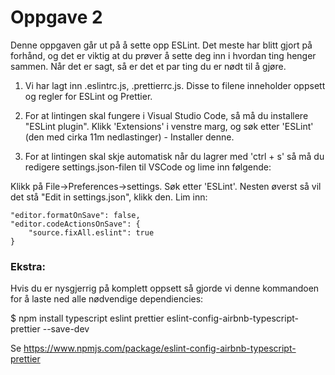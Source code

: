 # Oppgave 2
Denne oppgaven går ut på å sette opp ESLint. Det meste har blitt gjort på forhånd, og det er viktig at du prøver å sette deg inn i hvordan ting henger sammen. Når det er sagt, så er det et par ting du er nødt til å gjøre.

1. Vi har lagt inn .eslintrc.js, .prettierrc.js. Disse to filene inneholder oppsett og regler for ESLint og Prettier. 

2. For at lintingen skal fungere i Visual Studio Code, så må du installere "ESLint plugin". Klikk 'Extensions' i venstre marg, og søk etter 'ESLint' (den med cirka 11m nedlastinger) - Installer denne.

3. For at lintingen skal skje automatisk når du lagrer med 'ctrl + s' så må du redigere settings.json-filen til VSCode og lime inn følgende:

Klikk på File->Preferences->settings. Søk etter 'ESLint'. Nesten øverst så vil det stå "Edit in settings.json", klikk den. Lim inn:

```
"editor.formatOnSave": false,
"editor.codeActionsOnSave": {
    "source.fixAll.eslint": true
}
```

### Ekstra:
Hvis du er nysgjerrig på komplett oppsett så gjorde vi denne kommandoen for å laste ned alle nødvendige dependiencies:

$ npm install typescript eslint prettier eslint-config-airbnb-typescript-prettier --save-dev

Se https://www.npmjs.com/package/eslint-config-airbnb-typescript-prettier